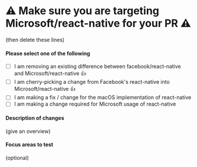 # :warning: Make sure you are targeting Microsoft/react-native for your PR :warning:
(then delete these lines)

<!--
We are working on reducing the diff between Facebook's public version of react-native, and our Microsoft/react-native.  Long term, we want to remove the need for our version and only depend on Facebook's react-native.  In order to move in the right direction, new changes should be examined to ensure that we are doing the right thing.

If you are making a new change then one of the following should be done:
- Consider if it is possible to achieve the desired behavior without making a change to react-native.  Often a change can be made in a layer above react-native instead.
- Create a corresponding PR against [react-native on GitHub](https://github.com/facebook/react-native)
**Note:** Ideally you would wait for GitHub feedback before submitting to ISS, since we want to ensure that ISS doesn't deviate from GitHub.
-->

#### Please select one of the following
- [ ] I am removing an existing difference between facebook/react-native and Microsoft/react-native :thumbsup:
- [ ] I am cherry-picking a change from Facebook's react-native into Microsoft/react-native :thumbsup:
- [ ] I am making a fix / change for the macOS implementation of react-native
- [ ] I am making a change required for Microsoft usage of react-native

#### Description of changes

(give an overview)

#### Focus areas to test

(optional)
